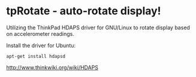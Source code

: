 tpRotate - auto-rotate display!
===============================

Utilizing the ThinkPad HDAPS driver for GNU/Linux to rotate display based on accelerometer readings.

Install the driver for Ubuntu:

    apt-get install hdapsd

http://www.thinkwiki.org/wiki/HDAPS